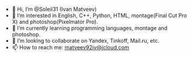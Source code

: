 - 👋 Hi, I’m @Soleil31 (Ivan Matveev)
- 👀 I’m interested in English, C++, Python, HTML, montage(Final Cut Pro X) and photoshop(Pixelmator Pro).
- 🌱 I’m currently learning programming languages, montage and photoshop.
- 💞️ I’m looking to collaborate on Yandex, Tinkoff, Mail.ru, etc.
- 📫 How to reach me: matveev92iv@icloud.com

<!---
Soleil31/Soleil31 is a ✨ special ✨ repository because its `README.md` (this file) appears on your GitHub profile.
You can click the Preview link to take a look at your changes.
--->
